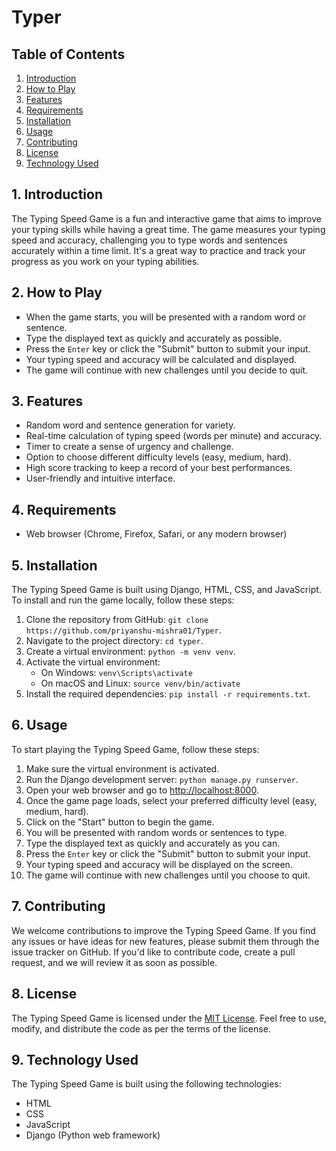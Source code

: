 # Typer
## Table of Contents

1. [Introduction](#introduction)
2. [How to Play](#how-to-play)
3. [Features](#features)
4. [Requirements](#requirements)
5. [Installation](#installation)
6. [Usage](#usage)
7. [Contributing](#contributing)
8. [License](#license)
9. [Technology Used](#technology-used)

## 1. Introduction

The Typing Speed Game is a fun and interactive game that aims to improve your typing skills while having a great time. The game measures your typing speed and accuracy, challenging you to type words and sentences accurately within a time limit. It's a great way to practice and track your progress as you work on your typing abilities.

## 2. How to Play

- When the game starts, you will be presented with a random word or sentence.
- Type the displayed text as quickly and accurately as possible.
- Press the `Enter` key or click the "Submit" button to submit your input.
- Your typing speed and accuracy will be calculated and displayed.
- The game will continue with new challenges until you decide to quit.

## 3. Features

- Random word and sentence generation for variety.
- Real-time calculation of typing speed (words per minute) and accuracy.
- Timer to create a sense of urgency and challenge.
- Option to choose different difficulty levels (easy, medium, hard).
- High score tracking to keep a record of your best performances.
- User-friendly and intuitive interface.

## 4. Requirements

- Web browser (Chrome, Firefox, Safari, or any modern browser)

## 5. Installation

The Typing Speed Game is built using Django, HTML, CSS, and JavaScript. To install and run the game locally, follow these steps:

1. Clone the repository from GitHub: `git clone https://github.com/priyanshu-mishra01/Typer`.
2. Navigate to the project directory: `cd typer`.
3. Create a virtual environment: `python -m venv venv`.
4. Activate the virtual environment:
   - On Windows: `venv\Scripts\activate`
   - On macOS and Linux: `source venv/bin/activate`
5. Install the required dependencies: `pip install -r requirements.txt`.

## 6. Usage

To start playing the Typing Speed Game, follow these steps:

1. Make sure the virtual environment is activated.
2. Run the Django development server: `python manage.py runserver`.
3. Open your web browser and go to [http://localhost:8000](http://localhost:8000).
4. Once the game page loads, select your preferred difficulty level (easy, medium, hard).
5. Click on the "Start" button to begin the game.
6. You will be presented with random words or sentences to type.
7. Type the displayed text as quickly and accurately as you can.
8. Press the `Enter` key or click the "Submit" button to submit your input.
9. Your typing speed and accuracy will be displayed on the screen.
10. The game will continue with new challenges until you choose to quit.

## 7. Contributing

We welcome contributions to improve the Typing Speed Game. If you find any issues or have ideas for new features, please submit them through the issue tracker on GitHub. If you'd like to contribute code, create a pull request, and we will review it as soon as possible.

## 8. License

The Typing Speed Game is licensed under the [MIT License](LICENSE). Feel free to use, modify, and distribute the code as per the terms of the license.

## 9. Technology Used

The Typing Speed Game is built using the following technologies:

- HTML
- CSS
- JavaScript
- Django (Python web framework)
